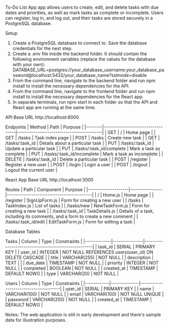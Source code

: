 To-Do List App app allows users to create, edit, and delete tasks with due dates and priorities, as well as mark tasks as complete or incomplete. Users can register, log in, and log out, and their tasks are stored securely in a PostgreSQL database.

Setup
1. Create a PostgreSQL database to connect to. Save the database credentials for the next step.
2. Create a .env file inside the backend folder. It should contain the following environment variables (replace the values for the database with your own):
DATABASE_URL=postgres://your_database_username:your_database_password@localhost:5432/your_database_name?sslmode=disable
3. From the command line, navigate to the backend folder and run npm install to install the necessary dependencies for the API.
4. From the command line, navigate to the frontend folder and run npm install to install the necessary dependencies for the React app.
5. In separate terminals, run npm start in each folder so that the API and React app are running at the same time.

API
Base URL
http://localhost:8000

Endpoints
| Method | Path                             | Purpose                                  |
|--------|----------------------------------|------------------------------------------|
| GET    | /                                | Home page                                |
| GET    | /tasks                           | Task index page                          |
| POST   | /tasks                           | Create new task                          |
| GET    | /tasks/:task_id                  | Details about a particular task          |
| PUT    | /tasks/:task_id                  | Update a particular task                 |
| PUT    | /tasks/:task_id/complete         | Mark a task as complete                  |
| PUT    | /tasks/:task_id/incomplete       | Mark a task as incomplete                |
| DELETE | /tasks/:task_id                  | Delete a particular task                 |
| POST   | /register                        | Register a new user                      |
| POST   | /login                           | Login a user                             |
| POST   | /logout                          | Logout the current user                  |

React App
Base URL
http://localhost:3000

Routes
| Path               | Component      | Purpose                                  |
|--------------------|----------------|------------------------------------------|
| /                  | Home.js        | Home page                                |
| /register          | SignUpForm.js  | Form for creating a new user             |
| /tasks             | TaskIndex.js   | List of tasks                            |
| /tasks/new         | NewTaskForm.js | Form for creating a new task             |
| /tasks/:task_id    | TaskDetails.js | Details of a task, including its comments, and a form to create a new comment |
| /tasks/:task_id/edit | EditTaskForm.js | Form for editing a task                 |

Database Tables

Tasks
| Column      | Type          | Constraints                                        |
|-------------|---------------|----------------------------------------------------|
| task_id     | SERIAL        | PRIMARY KEY                                        |
| user_id     | INTEGER       | NOT NULL REFERENCES users(user_id) ON DELETE CASCADE |
| title       | VARCHAR(255)  | NOT NULL                                           |
| description | TEXT          |                                                    |
| due_date    | TIMESTAMP     | NOT NULL                                           |
| priority    | INTEGER       | NOT NULL                                           |
| completed   | BOOLEAN       | NOT NULL                                           |
| created_at  | TIMESTAMP     | DEFAULT NOW()                                      |
| type        | VARCHAR(20)   | NOT NULL                                           |

Users
| Column     | Type         | Constraints                          |
|------------|--------------|--------------------------------------|
| user_id    | SERIAL       | PRIMARY KEY                          |
| name       | VARCHAR(100) | NOT NULL                             |
| email      | VARCHAR(100) | NOT NULL UNIQUE                      |
| password   | VARCHAR(255) | NOT NULL                             |
| created_at | TIMESTAMP    | DEFAULT NOW()                        |

Notes: The web application is still in early development and there's sample data for illustration purposes.
